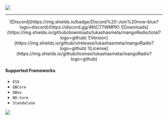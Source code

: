 ![](https://github.com/user-attachments/assets/24a3a0d6-c6d5-4f33-b2d5-1b36840bebad)

------------
<div align="center">
![Discord](https://img.shields.io/badge/Discord%20-Join%20now-blue?logo=discord)(https://discord.gg/4KtC77WMPK)
![Downloads](https://img.shields.io/github/downloads/lukashasmeta/mangoRadio/total?logo=github)
![Version](https://img.shields.io/github/v/release/lukashasmeta/mangoRadio?logo=github)
![License](https://img.shields.io/github/license/lukashasmeta/mangoRadio?logo=github)
</div>

#### Supported Frameworks
- `ESX`
- `QBCore`
- `QBox`
- `ND-Core`
- `Standalone`

![](https://github.com/user-attachments/assets/255ac9f3-4176-4679-b524-f215d2ed0ee3)
